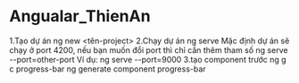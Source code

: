 # Angualar_ThienAn
1.Tạo dự án
ng new <tên-project>
2.Chạy dự án
ng serve 		 	        Mặc định dự án sẽ chạy ở port 4200, nếu bạn muốn đổi port thì chỉ cần thêm tham số
ng serve --port=other-port 	Ví dụ: ng serve --port=9000
3.tạo component trước
ng g c progress-bar
ng generate component progress-bar